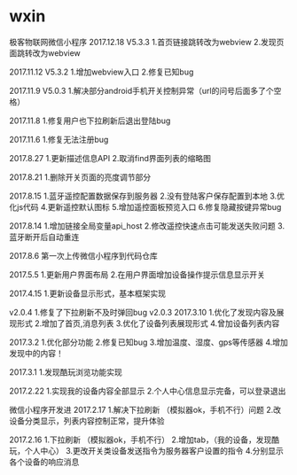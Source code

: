 # wxin
极客物联网微信小程序
2017.12.18
V5.3.3
1.首页链接跳转改为webview
2.发现页面跳转改为webview

2017.11.12
V5.3.2
1.增加webview入口
2.修复已知bug

2017.11.9
V5.0.3
1.解决部分android手机开关控制异常（url的问号后面多了个空格）

2017.11.8
1.修复用户也下拉刷新后退出登陆bug

2017.11.6
1.修复无法注册bug

2017.8.27
1.更新描述信息API
2.取消find界面列表的缩略图

2017.8.21
1.删除开关页面的亮度调节部分

2017.8.15
1.蓝牙遥控配置数据保存到服务器
2.没有登陆客户保存配置到本地
3.优化js代码
4.更新遥控默认图标
5.增加遥控面板预览入口
6.修复隐藏按键异常bug

2017.8.14
1.增加链接全局变量api_host
2.修改遥控快速点击可能发送失败问题
3.蓝牙断开后自动重连

2017.8.6
第一次上传微信小程序到代码仓库

2017.5.5
1.更新用户界面布局
2.在用户界面增加设备操作提示信息显示开关

2017.4.15
1.更新设备显示形式，基本框架实现

v2.0.4
1.修复了下拉刷新不及时弹回bug
v2.0.3
2017.3.10
1.优化了发现内容及展现形式 
2.增加了首页,消息列表 
3.优化了设备列表展现形式 
4.曾加设备列表内容

2017.3.2
1.优化部分功能
2.修复已知bug
3.增加温度、湿度、gps等传感器
4.增加发现中的内容！

2017.3.1
1.发现酷玩浏览功能实现


2017.2.22
1.实现我的设备内容全部显示
2.个人中心信息显示完备，可以登录退出

微信小程序开发进
2017.2.17
1.解决下拉刷新 （模拟器ok，手机不行）问题
2.改设备分类显示，列表内容控制正常，提升体验


2017.2.16
1.下拉刷新 （模拟器ok，手机不行）
2.增加tab，（我的设备，发现酷玩，个人中心）
3.更改开关类设备发送指令为服务器客户设置的指令
4.分别显示各个设备的响应消息